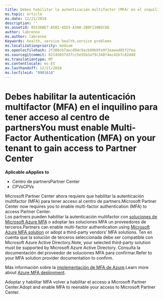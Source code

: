 ```yaml
---
title: Debes habilitar la autenticación multifactor (MFA) en el inquilino para tener acceso a esta página | El centro de partners
ms.topic: article
ms.date: 12/21/2018
description: ''
ms.assetid: 05536BE7-A581-45D3-A390-2B9F139B5C6D
author: labrenne
ms.author: labrenne
Keywords: health, service health,service problems
ms.localizationpriority: medium
ms.openlocfilehash: 2f309cb7aecd9dc9acb09b9fe9f2eaead05f2fea
ms.sourcegitcommit: 62145037d37cc5e55b3af9c348f4ec41b7c82d48
ms.translationtype: MT
ms.contentlocale: es-ES
ms.lasthandoff: 12/21/2018
ms.locfileid: "8981618"
---
```

# <a name="you-must-enable-multi-factor-authentication-mfa-on-your-tenant-to-gain-access-to-partner-center"></a><span data-ttu-id="cb503-102">Debes habilitar la autenticación multifactor (MFA) en el inquilino para tener acceso al centro de partners</span><span class="sxs-lookup"><span data-stu-id="cb503-102">You must enable Multi-Factor Authentication (MFA) on your tenant to gain access to Partner Center</span></span>

**<span data-ttu-id="cb503-103">Aplicable a</span><span class="sxs-lookup"><span data-stu-id="cb503-103">Applies to</span></span>**

- <span data-ttu-id="cb503-104">Centro de partners</span><span class="sxs-lookup"><span data-stu-id="cb503-104">Partner Center</span></span>
- <span data-ttu-id="cb503-105">CPVs</span><span class="sxs-lookup"><span data-stu-id="cb503-105">CPVs</span></span>

<span data-ttu-id="cb503-106">Microsoft Partner Center ahora requiere que habilitar la autenticación multifactor (MFA) para tener acceso al centro de partners.</span><span class="sxs-lookup"><span data-stu-id="cb503-106">Microsoft Partner Center now requires you to enable multi-factor authentication (MFA) to access Partner Center.</span></span>  
<span data-ttu-id="cb503-107">Los partners pueden habilitar la autenticación multifactor con [soluciones de Microsoft Azure MFA](https://docs.microsoft.com/en-us/azure/active-directory/authentication/concept-mfa-howitworks) o adoptar las soluciones MFA un proveedores de terceros.</span><span class="sxs-lookup"><span data-stu-id="cb503-107">Partners can enable multi-factor authentication using [Microsoft Azure MFA solution](https://docs.microsoft.com/en-us/azure/active-directory/authentication/concept-mfa-howitworks) or adopt a third-party vendors’ MFA solutions.</span></span> <span data-ttu-id="cb503-108">Ten en cuenta que la solución de terceros seleccionada debe ser compatible con Microsoft Azure Active Directory.</span><span class="sxs-lookup"><span data-stu-id="cb503-108">Note, your selected third-party solution must be supported by Microsoft Azure Active Directory.</span></span> <span data-ttu-id="cb503-109">Consulta la documentación del proveedor de soluciones MFA para confirmar.</span><span class="sxs-lookup"><span data-stu-id="cb503-109">Refer to your MFA solution provider documentation to confirm.</span></span> 

<span data-ttu-id="cb503-110">Más información sobre la [implementación de MFA de Azure](https://docs.microsoft.com/en-us/azure/active-directory/authentication/howto-mfa-getstarted).</span><span class="sxs-lookup"><span data-stu-id="cb503-110">Learn more about [Azure MFA deployment](https://docs.microsoft.com/en-us/azure/active-directory/authentication/howto-mfa-getstarted).</span></span> 
 
<span data-ttu-id="cb503-111">Adoptar y habilitar MFA volver a habilitar el acceso a Microsoft Partner Center.</span><span class="sxs-lookup"><span data-stu-id="cb503-111">Adopt and enable MFA to reenable your access to Microsoft Partner Center.</span></span> 